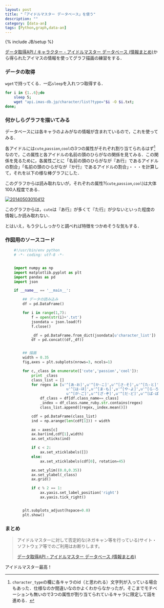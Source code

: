 ```yaml
---
layout: post
title: "「アイドルマスター データベース」を使う"
description: ""
category: [data-an]
tags: [Python,graph,data-an]
---
```

{% include JB/setup %}

[データ取得API / キャラクター - アイドルマスター データベース (情報まとめ)](http://api.imas-db.jp/character.html)から得られたアイマスの情報を使ってグラフ描画の練習をする．


### データの取得 ###
`wget`で持ってくる．一応`sleep`を入れつつ取得する．

~~~bash
for i in {1..6};do
    sleep 5;
    wget "api.imas-db.jp/character/list?type="$i -O $i.txt;
done;
~~~	



### 何かしらグラフを描いてみる ###
データベースには各キャラのよみがなの情報が含まれているので，これを使ってみる．

各アイドルには`cute`,`passion`,`cool`の3つの属性がそれぞれ割り当てられるはず[^hazu]なので，この属性と各アイドルの名前の頭のひらがなの関係を見てみる．この関係を見るために，各属性ごとに「名前の頭のひらがなが『あ行』であるアイドルの割合」「名前の頭のひらがなが『か行』であるアイドルの割合」・・・を計算して，それを以下の様な棒グラフにした．

[^hazu]: `character_type`の欄に各キャラのid（と思われる）文字列が入っている場合もあった．仕様なのか間違いなのかよくわからなかったが，そこまでモチベーションも無いので3つの属性が割り当てられているキャラに限定して話を進める．

このグラフからは読み取れないが，それぞれの属性?(`cute`,`passion`,`cool`)は大体100人程度である．

<a href="http://f.hatena.ne.jp/tosh1ki/20140503010412"><img src="http://img.f.hatena.ne.jp/images/fotolife/t/tosh1ki/20140503/20140503010412.png" alt="20140503010412"></a>

このグラフからは，`cute`は『あ行』が多くて『た行』が少ないといった程度の情報しか読み取れない．

とはいえ，もう少ししっかりと調べれば特徴をつかめそうな気もする．

### 作図用のソースコード ###

~~~python
	#!/usr/bin/env python
	# -*- coding: utf-8 -*-


	import numpy as np
	import matplotlib.pyplot as plt
	import pandas as pd
	import json

	if __name__ == '__main__':

	    ## データの読み込み
	    df = pd.DataFrame()

	    for i in range(1,7):
	        f = open(str(i)+'.txt')
	        jsondata = json.load(f)
	        f.close()

	        _df = pd.DataFrame.from_dict(jsondata[u'character_list'])
	        df = pd.concat((df,_df))


	    ## 描画
	    width = 0.35
	    fig,axes = plt.subplots(nrows=3, ncols=1)

	    for c,_class in enumerate(['cute','passion','cool']):
	        print _class
	        class_list = []
	        for regex in [u'^[あ-お]',u'^[か-こ]',u'^[さ-そ]',u'^[た-と]',u'^[な-の]',
	                        u'^[は-ほ]',u'^[ま-も]',u'^[や-よ]',u'^[ら-ろ]',u'^[わ-ん]',
	                        u'^[が-ご]',u'^[ざ-ぞ]',u'^[だ-ど]',u'^[ぱ-ぽ]',u'^[ば-ぼ]']:
	            df_class = df[df.class_name==_class]
	            _index = df_class.name_ruby.str.contains(regex)
	            class_list.append([regex,_index.mean()])

	        cdf = pd.DataFrame(class_list)
	        ind = np.arange(len(cdf[1])) + width

	        ax = axes[c]
	        ax.bar(ind,cdf[1],width)
	        ax.set_xticks(ind)

	        if c < 2:
	            ax.set_xticklabels([])
	        else:
	            ax.set_xticklabels(cdf[0], rotation=45)

	        ax.set_ylim((0.0,0.35))
	        ax.set_ylabel(_class)
	        ax.grid()

	        if c % 2 == 1:
	            ax.yaxis.set_label_position('right')
	            ax.yaxis.tick_right()


	    plt.subplots_adjust(hspace=0.0)
	    plt.show()

~~~

### まとめ ###

> アイドルマスターに対して否定的な(ネガキャン等を行っている)サイト・ソフトウェア等でのご利用はお断りします。
>
> [データ取得API - アイドルマスター データベース (情報まとめ)](http://api.imas-db.jp/#terms)

アイドルマスター最高！

